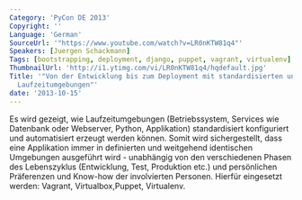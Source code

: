 ```yaml
---
Category: 'PyCon DE 2013'
Copyright: ''
Language: 'German'
SourceUrl: '"https://www.youtube.com/watch?v=LR0nKTW81q4"'
Speakers: [Juergen Schackmann]
Tags: [bootstrapping, deployment, django, puppet, vagrant, virtualenv]
ThumbnailUrl: 'http://i1.ytimg.com/vi/LR0nKTW81q4/hqdefault.jpg'
Title: '"Von der Entwicklung bis zum Deployment mit standardisierten und konfigurierbaren
  Laufzeitumgebungen"'
date: '2013-10-15'
---
```

Es wird gezeigt, wie Laufzeitumgebungen (Betriebssystem, Services wie Datenbank oder Webserver, Python, Applikation) standardisiert konfiguriert und automatisiert erzeugt werden können. Somit wird sichergestellt, dass eine Applikation immer in definierten und weitgehend identischen Umgebungen ausgeführt wird - unabhängig von den verschiedenen Phasen des Lebenszyklus (Entwicklung, Test, Produktion etc.) und persönlichen Präferenzen und Know-how der involvierten Personen.  Hierfür eingesetzt werden: Vagrant, Virtualbox,Puppet, Virtualenv.

